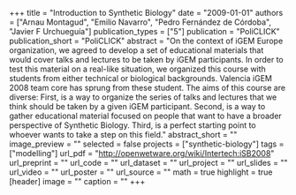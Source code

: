 +++
title = "Introduction to Synthetic Biology"
date = "2009-01-01"
authors = ["Arnau Montagud", "Emilio Navarro", "Pedro Fernández de Córdoba", "Javier F Urchueguía"]
publication_types = ["5"]
publication = "PoliCLICK"
publication_short = "PoliCLICK"
abstract = "On the context of iGEM Europe organization, we agreed to develop a set of educational materials that would cover talks and lectures to be taken by iGEM participants. In order to test this material on a real-like situation, we organized this course with students from either technical or biological backgrounds. Valencia iGEM 2008 team core has sprung from these student. The aims of this course are diverse: First, is a way to organize the series of talks and lectures that we think should be taken by a given iGEM participant. Second, is a way to gather educational material focused on people that want to have a broader perspective of Synthetic Biology. Third, is a perfect starting point to whoever wants to take a step on this field."
abstract_short = ""
image_preview = ""
selected = false
projects = ["synthetic-biology"]
tags = ["modelling"]
url_pdf = "http://openwetware.org/wiki/Intertech:iSB2008"
url_preprint = ""
url_code = ""
url_dataset = ""
url_project = ""
url_slides = ""
url_video = ""
url_poster = ""
url_source = ""
math = true
highlight = true
[header]
image = ""
caption = ""
+++
